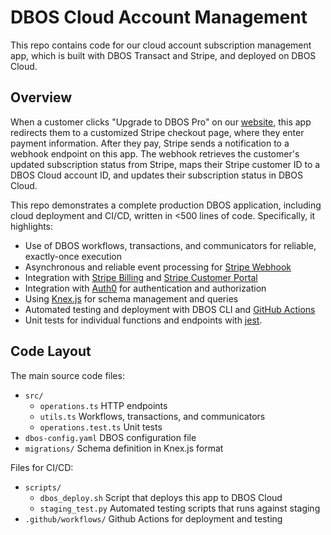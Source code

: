 # DBOS Cloud Account Management

This repo contains code for our cloud account subscription management app, which is built with DBOS Transact and Stripe, and deployed on DBOS Cloud.

## Overview
When a customer clicks "Upgrade to DBOS Pro" on our [website](https://www.dbos.dev/pricing), this app redirects them to a customized Stripe checkout page, where they enter payment information. After they pay, Stripe sends a notification to a webhook endpoint on this app. The webhook retrieves the customer's updated subscription status from Stripe, maps their Stripe customer ID to a DBOS Cloud account ID, and updates their subscription status in DBOS Cloud.

This repo demonstrates a complete production DBOS application, including cloud deployment and CI/CD, written in <500 lines of code. Specifically, it highlights:

- Use of DBOS workflows, transactions, and communicators for reliable, exactly-once execution
- Asynchronous and reliable event processing for [Stripe Webhook](https://docs.stripe.com/webhooks)
- Integration with [Stripe Billing](https://stripe.com/billing) and [Stripe Customer Portal](https://docs.stripe.com/customer-management)
- Integration with [Auth0](https://auth0.com/) for authentication and authorization
- Using [Knex.js](https://knexjs.org/) for schema management and queries
- Automated testing and deployment with DBOS CLI and [GitHub Actions](https://github.com/features/actions)
- Unit tests for individual functions and endpoints with [jest](https://jestjs.io/).

## Code Layout

The main source code files:
- `src/`
  - `operations.ts` HTTP endpoints
  - `utils.ts` Workflows, transactions, and communicators
  - `operations.test.ts` Unit tests
- `dbos-config.yaml` DBOS configuration file
- `migrations/` Schema definition in Knex.js format

Files for CI/CD:
- `scripts/`
  - `dbos_deploy.sh` Script that deploys this app to DBOS Cloud
  - `staging_test.py` Automated testing scripts that runs against staging
- `.github/workflows/` Github Actions for deployment and testing
